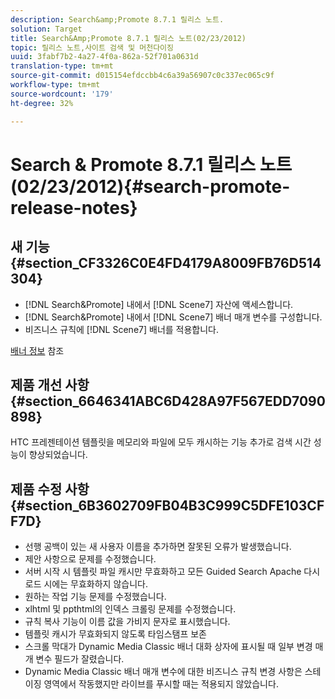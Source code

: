 ```yaml
---
description: Search&amp;Promote 8.7.1 릴리스 노트.
solution: Target
title: Search&Amp;Promote 8.7.1 릴리스 노트(02/23/2012)
topic: 릴리스 노트,사이트 검색 및 머천다이징
uuid: 3fabf7b2-4a27-4f0a-862a-52f701a0631d
translation-type: tm+mt
source-git-commit: d015154efdccbb4c6a39a56907c0c337ec065c9f
workflow-type: tm+mt
source-wordcount: '179'
ht-degree: 32%

---
```



# Search &amp; Promote 8.7.1 릴리스 노트(02/23/2012){#search-promote-release-notes}

## 새 기능 {#section_CF3326C0E4FD4179A8009FB76D514304}

* [!DNL Search&Promote] 내에서 [!DNL Scene7] 자산에 액세스합니다.
* [!DNL Search&Promote] 내에서 [!DNL Scene7] 배너 매개 변수를 구성합니다.
* 비즈니스 규칙에 [!DNL Scene7] 배너를 적용합니다.

[배너 정보](../c-about-design-menu/c-about-banners.md#concept_5BBE01FEC6134393B43CC917C8CC64DA) 참조

## 제품 개선 사항 {#section_6646341ABC6D428A97F567EDD7090898}

HTC 프레젠테이션 템플릿을 메모리와 파일에 모두 캐시하는 기능 추가로 검색 시간 성능이 향상되었습니다.

## 제품 수정 사항 {#section_6B3602709FB04B3C999C5DFE103CFF7D}

* 선행 공백이 있는 새 사용자 이름을 추가하면 잘못된 오류가 발생했습니다.
* 제안 사항으로 문제를 수정했습니다.
* 서버 시작 시 템플릿 파일 캐시만 무효화하고 모든 Guided Search Apache 다시 로드 시에는 무효화하지 않습니다.
* 원하는 작업 기능 문제를 수정했습니다.
* xlhtml 및 ppthtml의 인덱스 크롤링 문제를 수정했습니다.
* 규칙 복사 기능이 이름 값을 가비지 문자로 표시했습니다.
* 템플릿 캐시가 무효화되지 않도록 타임스탬프 보존
* 스크롤 막대가 Dynamic Media Classic 배너 대화 상자에 표시될 때 일부 변경 매개 변수 필드가 잘렸습니다.
* Dynamic Media Classic 배너 매개 변수에 대한 비즈니스 규칙 변경 사항은 스테이징 영역에서 작동했지만 라이브를 푸시할 때는 적용되지 않았습니다.

